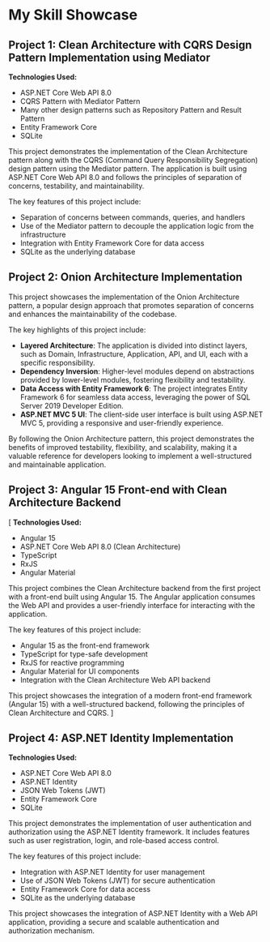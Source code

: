 # My Skill Showcase

## Project 1: Clean Architecture with CQRS Design Pattern Implementation using Mediator

**Technologies Used:**
- ASP.NET Core Web API 8.0
- CQRS Pattern with Mediator Pattern
- Many other design patterns such as Repository Pattern and Result Pattern
- Entity Framework Core
- SQLite

This project demonstrates the implementation of the Clean Architecture pattern along with the CQRS (Command Query Responsibility Segregation) design pattern using the Mediator pattern. The application is built using ASP.NET Core Web API 8.0 and follows the principles of separation of concerns, testability, and maintainability.

The key features of this project include:

- Separation of concerns between commands, queries, and handlers
- Use of the Mediator pattern to decouple the application logic from the infrastructure
- Integration with Entity Framework Core for data access
- SQLite as the underlying database

## Project 2: Onion Architecture Implementation

This project showcases the implementation of the Onion Architecture pattern, a popular design approach that promotes separation of concerns and enhances the maintainability of the codebase.

The key highlights of this project include:

- **Layered Architecture**: The application is divided into distinct layers, such as Domain, Infrastructure, Application, API, and UI, each with a specific responsibility.
- **Dependency Inversion**: Higher-level modules depend on abstractions provided by lower-level modules, fostering flexibility and testability.
- **Data Access with Entity Framework 6**: The project integrates Entity Framework 6 for seamless data access, leveraging the power of SQL Server 2019 Developer Edition.
- **ASP.NET MVC 5 UI**: The client-side user interface is built using ASP.NET MVC 5, providing a responsive and user-friendly experience.

By following the Onion Architecture pattern, this project demonstrates the benefits of improved testability, flexibility, and scalability, making it a valuable reference for developers looking to implement a well-structured and maintainable application.

## Project 3: Angular 15 Front-end with Clean Architecture Backend
[
**Technologies Used:**
- Angular 15
- ASP.NET Core Web API 8.0 (Clean Architecture)
- TypeScript
- RxJS
- Angular Material

This project combines the Clean Architecture backend from the first project with a front-end built using Angular 15. The Angular application consumes the Web API and provides a user-friendly interface for interacting with the application.

The key features of this project include:

- Angular 15 as the front-end framework
- TypeScript for type-safe development
- RxJS for reactive programming
- Angular Material for UI components
- Integration with the Clean Architecture Web API backend

This project showcases the integration of a modern front-end framework (Angular 15) with a well-structured backend, following the principles of Clean Architecture and CQRS.
]
## Project 4: ASP.NET Identity Implementation

**Technologies Used:**
- ASP.NET Core Web API 8.0
- ASP.NET Identity
- JSON Web Tokens (JWT)
- Entity Framework Core
- SQLite

This project demonstrates the implementation of user authentication and authorization using the ASP.NET Identity framework. It includes features such as user registration, login, and role-based access control.

The key features of this project include:

- Integration with ASP.NET Identity for user management
- Use of JSON Web Tokens (JWT) for secure authentication
- Entity Framework Core for data access
- SQLite as the underlying database

This project showcases the integration of ASP.NET Identity with a Web API application, providing a secure and scalable authentication and authorization mechanism.
